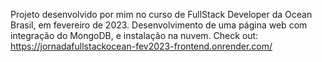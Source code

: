 Projeto desenvolvido por mim no curso de FullStack Developer da Ocean Brasil, em fevereiro de 2023. Desenvolvimento de uma página web com integração do MongoDB, e instalação na nuvem. 
Check out: https://jornadafullstackocean-fev2023-frontend.onrender.com/
